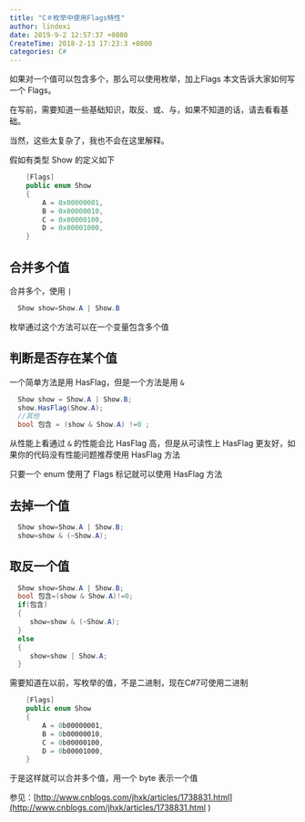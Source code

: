 ```yaml
---
title: "C＃枚举中使用Flags特性"
author: lindexi
date: 2019-9-2 12:57:37 +0800
CreateTime: 2018-2-13 17:23:3 +0800
categories: C#
---
```


如果对一个值可以包含多个，那么可以使用枚举，加上Flags
本文告诉大家如何写一个 Flags。

<!--more-->



<div id="toc"></div>

在写前，需要知道一些基础知识，取反、或、与，如果不知道的话，请去看看基础。

当然，这些太复杂了，我也不会在这里解释。

假如有类型 Show 的定义如下


```csharp
    [Flags]
    public enum Show
    {
        A = 0x00000001,
        B = 0x00000010,
        C = 0x00000100,
        D = 0x00001000,
    }
```


## 合并多个值

合并多个，使用 `|`


```csharp
  Show show=Show.A | Show.B
```

枚举通过这个方法可以在一个变量包含多个值

## 判断是否存在某个值

一个简单方法是用 HasFlag，但是一个方法是用 `&` 


```csharp
  Show show = Show.A | Show.B;
  show.HasFlag(Show.A);
  //其他
  bool 包含 = (show & Show.A) !=0 ;
```

从性能上看通过 `&` 的性能会比 HasFlag 高，但是从可读性上 HasFlag 更友好，如果你的代码没有性能问题推荐使用 HasFlag 方法

只要一个 enum 使用了 Flags 标记就可以使用 HasFlag 方法

## 去掉一个值

```csharp
  Show show=Show.A | Show.B;
  show=show & (~Show.A);
```

## 取反一个值


```csharp
  Show show=Show.A | Show.B;
  bool 包含=(show & Show.A)!=0;
  if(包含)
  {
     show=show & (~Show.A);
  }
  else
  {
     show=show | Show.A;
  }
```

需要知道在以前，写枚举的值，不是二进制，现在C#7可使用二进制


```csharp
    [Flags]
    public enum Show
    {
        A = 0b00000001,
        B = 0b00000010,
        C = 0b00000100,
        D = 0b00001000,
    }
```

于是这样就可以合并多个值，用一个 byte 表示一个值

参见：[http://www.cnblogs.com/jhxk/articles/1738831.html](http://www.cnblogs.com/jhxk/articles/1738831.html )

